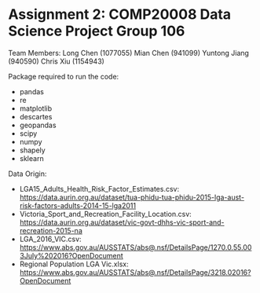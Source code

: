 # Assignment 2: COMP20008 Data Science Project Group 106
Team Members:
Long Chen (1077055)
Mian Chen (941099)
Yuntong Jiang (940590)
Chris Xiu (1154943)

Package required to run the code:
- pandas
- re
- matplotlib
- descartes
- geopandas
- scipy
- numpy
- shapely
- sklearn

Data Origin:
- LGA15_Adults_Health_Risk_Factor_Estimates.csv: https://data.aurin.org.au/dataset/tua-phidu-tua-phidu-2015-lga-aust-risk-factors-adults-2014-15-lga2011
- Victoria_Sport_and_Recreation_Facility_Location.csv: https://data.aurin.org.au/dataset/vic-govt-dhhs-vic-sport-and-recreation-2015-na
- LGA_2016_VIC.csv: https://www.abs.gov.au/AUSSTATS/abs@.nsf/DetailsPage/1270.0.55.003July%202016?OpenDocument
- Regional Population LGA Vic.xlsx: https://www.abs.gov.au/AUSSTATS/abs@.nsf/DetailsPage/3218.02016?OpenDocument
